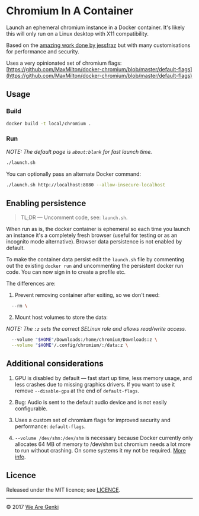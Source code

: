 # Chromium In A Container

Launch an ephemeral chromium instance in a Docker container. It's likely this will only run on a Linux desktop with X11 compatibility.

Based on the [amazing work done by jessfraz](https://github.com/jessfraz/dockerfiles/blob/master/chromium/Dockerfile) but with many customisations for performance and security.

Uses a very opinionated set of chromium flags:
[https://github.com/MaxMilton/docker-chromium/blob/master/default-flags](https://github.com/MaxMilton/docker-chromium/blob/master/default-flags)

## Usage

### Build

```bash
docker build -t local/chromium .
```

### Run

_NOTE: The default page is `about:blank` for fast launch time._

```bash
./launch.sh
```

You can optionally pass an alternate Docker command:

```bash
./launch.sh http://localhost:8080 --allow-insecure-localhost
```

## Enabling persistence

> TL;DR — Uncomment code, see: `launch.sh`.

When run as is, the docker container is ephemeral so each time you launch an instance it's a completely fresh browser (useful for testing or as an incognito mode alternative). Browser data persistence is not enabled by default.

To make the container data persist edit the `launch.sh` file by commenting out the existing `docker run` and uncommenting the persistent docker run code. You can now sign in to create a profile etc.

The differences are:

1. Prevent removing container after exiting, so we don't need:

```bash
  --rm \
```

2. Mount host volumes to store the data:

_NOTE: The `:z` sets the correct SELinux role and allows read/write access._

```bash
  --volume "$HOME"/Downloads:/home/chromium/Downloads:z \
  --volume "$HOME"/.config/chromium/:/data:z \
```

## Additional considerations

1. GPU is disabled by default — fast start up time, less memory usage, and less crashes due to missing graphics drivers. If you want to use it remove `--disable-gpu` at the end of `default-flags`.

2. Bug: Audio is sent to the default audio device and is not easily configurable.

3. Uses a custom set of chromium flags for improved security and performance: `default-flags`.

4. `--volume /dev/shm:/dev/shm` is necessary because Docker currently only allocates 64 MB of memory to /dev/shm but chromium needs a lot more to run without crashing. On some systems it my not be required. [More info](https://github.com/c0b/chrome-in-docker/issues/1).

## Licence

Released under the MIT licence; see [LICENCE](https://github.com/MaxMilton/docker-chromium/blob/master/LICENCE).

-----

© 2017 [We Are Genki](https://wearegenki.com)
